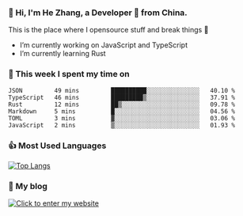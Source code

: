 ### 👋 Hi, I'm He Zhang, a Developer 🚀 from China.

This is the place where I opensource stuff and break things :rofl:

- I’m currently working on JavaScript and TypeScript
- I’m currently learning Rust

### 💪 This week I spent my time on 
<!--START_SECTION:waka-->

```text
JSON         49 mins         ██████████░░░░░░░░░░░░░░░   40.10 %
TypeScript   46 mins         █████████▒░░░░░░░░░░░░░░░   37.91 %
Rust         12 mins         ██▒░░░░░░░░░░░░░░░░░░░░░░   09.78 %
Markdown     5 mins          █░░░░░░░░░░░░░░░░░░░░░░░░   04.56 %
TOML         3 mins          ▓░░░░░░░░░░░░░░░░░░░░░░░░   03.06 %
JavaScript   2 mins          ▒░░░░░░░░░░░░░░░░░░░░░░░░   01.93 %
```

<!--END_SECTION:waka-->

### 👍 Most Used Languages
[![Top Langs](https://github-readme-stats.vercel.app/api/top-langs/?username=zhanghecool&layout=compact)](https://zhanghe.cool)

### 🌈 My blog 
[![Click to enter my website](https://cdn.jsdelivr.net/gh/zhanghecool/assets/images/gif/zhanghecools.gif)](https://zhanghe.cool)

